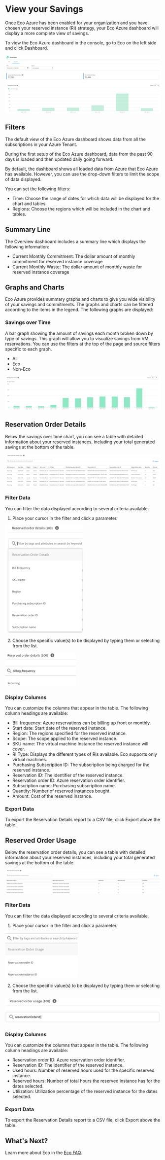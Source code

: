 # View your Savings

Once Eco Azure has been enabled for your organization and you have chosen your reserved instance (RI) strategy, your Eco Azure dashboard will display a more complete view of savings.

To view the Eco Azure dashboard in the console, go to Eco on the left side and click Dashboard.

<img src="/eco/_media/azure-view-your-savings-01.png" />

## Filters

The default view of the Eco Azure dashboard shows data from all the subscriptions in your Azure Tenant.

During the first setup of the Eco Azure dashboard, data from the past 90 days is loaded and then updated daily going forward.

By default, the dashboard shows all loaded data from Azure that Eco Azure has available. However, you can use the drop-down filters to limit the scope of data displayed.

You can set the following filters:

- Time: Choose the range of dates for which data will be displayed for the chart and tables.
- Regions: Choose the regions which will be included in the chart and tables.

## Summary Line

The Overview dashboard includes a summary line which displays the following information:

- Current Monthly Commitment: The dollar amount of monthly commitment for reserved instance coverage
- Current Monthly Waste: The dollar amount of monthly waste for reserved instance coverage

## Graphs and Charts

Eco Azure provides summary graphs and charts to give you wide visibility of your savings and commitments. The graphs and charts can be filtered according to the items in the legend. The following graphs are displayed:

### Savings over Time

A bar graph showing the amount of savings each month broken down by type of savings. This graph will allow you to visualize savings from VM reservations. You can use the filters at the top of the page and source filters specific to each graph.

- All
- Eco
- Non-Eco

<img src="/eco/_media/azure-view-your-savings-02a.png" />

## Reservation Order Details

Below the savings over time chart, you can see a table with detailed information about your reserved instances, including your total generated savings at the bottom of the table.

<img src="/eco/_media/azure-view-your-savings-03a.png" />

### Filter Data

You can filter the data displayed according to several criteria available.

1. Place your cursor in the filter and click a parameter.

<img src="/eco/_media/azure-view-your-savings-04.png" width="251" height="349" />

2. Choose the specific value(s) to be displayed by typing them or selecting from the list.

<img src="/eco/_media/azure-view-your-savings-05.png" width="230" height="109" />

### Display Columns

You can customize the columns that appear in the table. The following column headings are available:

- Bill frequency: Azure reservations can be billing up front or monthly.
- Start date: Start date of the reserved instance.
- Region: The regions specified for the reserved instance.
- Scope: The scope applied to the reserved instance.
- SKU name: The virtual machine Instance the reserved instance will cover.
- RI Type: Displays the different types of RIs available. Eco supports only virtual machines.
- Purchasing Subscription ID: The subscription being charged for the reserved instance.
- Reservation ID: The identifier of the reserved instance.
- Reservation order ID: Azure reservation order identifier.
- Subscription name: Purchasing subscription name.
- Quantity: Number of reserved instances bought.
- Amount: Cost of the reserved instance.

### Export Data

To export the Reservation Details report to a CSV file, click Export above the table.

## Reserved Order Usage

Below the reservation order details, you can see a table with detailed information about your reserved instances, including your total generated savings at the bottom of the table.

<img src="/eco/_media/azure-view-your-savings-06.png" />

### Filter Data

You can filter the data displayed according to several criteria available.

1. Place your cursor in the filter and click a parameter.

<img src="/eco/_media/azure-view-your-savings-07.png" width="236" height="147" />

2. Choose the specific value(s) to be displayed by typing them or selecting from the list.

<img src="/eco/_media/azure-view-your-savings-08.png" />

### Display Columns

You can customize the columns that appear in the table. The following column headings are available:

- Reservation order ID: Azure reservation order identifier.
- Reservation ID: The identifier of the reserved instance.
- Used hours: Number of reserved hours used for the specific reserved instance.
- Reserved hours: Number of total hours the reserved instance has for the dates selected.
- Utilization: Utilization percentage of the reserved instance for the dates selected.

### Export Data

To export the Reservation Details report to a CSV file, click Export above the table.

## What's Next?

Learn more about Eco in the [Eco FAQ](eco/troubleshooting/eco-faq).
